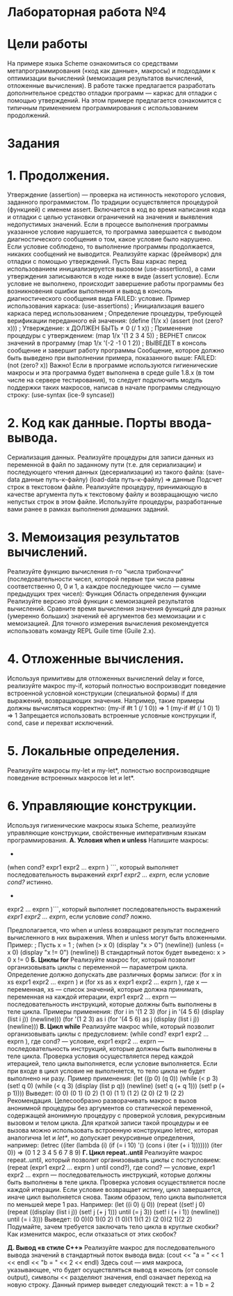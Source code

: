 # Лабораторная работа №4 #
# Цели работы #
На примере языка Scheme ознакомиться со средствами метапрограммирования («код как данные»,
макросы) и подходами к оптимизации вычислений (мемоизация результатов вычислений, отложенные
вычисления).
В работе также предлагается разработать дополнительное средство отладки программ — каркас для
отладки с помощью утверждений. На этом примере предлагается ознакомится с типичным применением
программирования с использованием продолжений.
# Задания #
# 1. Продолжения. #
Утверждение (assertion) — проверка на истинность некоторого условия, заданного программистом.
По традиции осуществляется процедурой (функцией) с именем assert. Включается в код во время
написания кода и отладки с целью установки ограничений на значения и выявления недопустимых
значений. Если в процессе выполнения программы указанное условие нарушается, то программа
завершается с выводом диагностического сообщения о том, какое условие было нарушено. Если условие
соблюдено, то выполнение программы продолжается, никаких сообщений не выводится.
Реализуйте каркас (фреймворк) для отладки с помощью утверждений. Пусть Ваш каркас перед
использованием инициализируется вызовом (use-assertions), а сами утверждения записываются в коде
ниже в виде (assert условие). Если условие не выполнено, происходит завершение работы программы без
возникновения ошибки выполнения и вывод в консоль диагностического сообщения вида FAILED: условие.
Пример использования каркаса:
(use-assertions) ; Инициализация вашего каркаса перед использованием
; Определение процедуры, требующей верификации переданного ей значения:
(define (1/x x)
 (assert (not (zero? x))) ; Утверждение: x ДОЛЖЕН БЫТЬ ≠ 0
 (/ 1 x))
; Применение процедуры с утверждением:
(map 1/x '(1 2 3 4 5)) ; ВЕРНЕТ список значений в программу
(map 1/x '(-2 -1 0 1 2)) ; ВЫВЕДЕТ в консоль сообщение и завершит работу программы
Сообщение, которое должно быть выведено при выполнении примера, показанного выше:
FAILED: (not (zero? x))
Важно! Если в программе используются гигиенические макросы и эта программа будет выполнена в среде
guile 1.8.x (в том числе на сервере тестирования), то следует подключить модуль поддержки таких
макросов, написав в начале программы следующую строку:
(use-syntax (ice-9 syncase))
# 2. Код как данные. Порты ввода-вывода. #
Сериализация данных. Реализуйте процедуры для записи данных из переменной в файл по заданному
пути (т.е. для сериализации) и последующего чтения данных (десериализации) из такого файла:
(save-data данные путь-к-файлу)
(load-data путь-к-файлу) ⇒ данные
Подсчет строк в текстовом файле. Реализуйте процедуру, принимающую в качестве аргумента путь
к текстовому файлу и возвращающую число непустых строк в этом файле. Используйте процедуры,
разработанные вами ранее в рамках выполнения домашних заданий.
# 3. Мемоизация результатов вычислений. #
Реализуйте функцию вычисления n-го “числа трибоначчи” (последовательности чисел, которой первые три
числа равны соответственно 0, 0 и 1, а каждое последующее число — сумме предыдущих трех чисел):
Функция
Область определения функции
Реализуйте версию этой функции с мемоизацией результатов вычислений. Сравните время вычисления
значения функций для разных (умеренно больших) значений её аргументов без мемоизации
и с мемоизацией. Для точного измерения вычисления рекомендуется использовать команду REPL Guile time
(Guile 2.x).
# 4. Отложенные вычисления. #
Используя примитивы для отложенных вычислений delay и force, реализуйте макрос my-if, который
полностью воспроизводит поведение встроенной условной конструкции (специальной формы) if для
выражений, возвращающих значения. Например, такие примеры должны вычисляться корректно:
(my-if #t 1 (/ 1 0)) ⇒ 1
(my-if #f (/ 1 0) 1) ⇒ 1
Запрещается использовать встроенные условные конструкции if, cond, case и перехват исключений.
# 5. Локальные определения. #
Реализуйте макросы my-let и my-let*, полностью воспроизводящие поведение встроенных макросов let
и let*.
# 6. Управляющие конструкции. #
Используя гигиенические макросы языка Scheme, реализуйте управляющие конструкции, свойственные
императивным языкам программирования.
**А. Условия when и unless**
Напишите макросы:
* ```
(when cond? expr1
 expr2
 … exprn
) ```, который выполняет последовательность выражений *expr1 expr2 … exprn*, если условие *cond?* истинно.
* ```(unless cond? expr1
 expr2
 … exprn
)```, который выполняет последовательность выражений *expr1 expr2 … exprn*, если условие *cond?* ложно.

Предполагается, что when и unless возвращают результат последнего вычисленного в них выражения. When
и unless могут быть вложенными.
Пример:
; Пусть x = 1
;
(when (> x 0) (display "x > 0") (newline))
(unless (= x 0) (display "x != 0") (newline))
В стандартный поток будет выведено:
x > 0
x != 0
**Б. Циклы for**
Реализуйте макрос for, который позволит организовывать циклы с переменной — параметром цикла.
Определение должно допускать две различных формы записи:
(for x in xs expr1
 expr2
 … exprn
) и
(for xs as x expr1
 expr2
 … exprn
),
где x — переменная, xs — список значений, которые должна принимать, переменная на каждой итерации,
expr1
 expr2
 … exprn
 — последовательность инструкций, которые должны быть выполнены в теле цикла.
Примеры применения:
(for i in '(1 2 3)
 (for j in '(4 5 6)
 (display (list i j))
 (newline)))
(for '(1 2 3) as i
 (for '(4 5 6) as j
 (display (list i j))
 (newline)))
**В. Цикл while**
Реализуйте макрос while, который позволит организовывать циклы с предусловием:
(while cond? expr1
 expr2
 … exprn
),
где cond? — условие, expr1
 expr2
 … exprn
 — последовательность инструкций, которые должны быть
выполнены в теле цикла. Проверка условия осуществляется перед каждой итерацией, тело цикла
выполняется, если условие выполняется. Если при входе в цикл условие не выполняется, то тело цикла
не будет выполнено ни разу.
Пример применения:
(let ((p 0)
 (q 0))
 (while (< p 3)
 (set! q 0)
 (while (< q 3)
 (display (list p q))
 (newline)
 (set! q (+ q 1)))
 (set! p (+ p 1))))
Выведет:
(0 0)
(0 1)
(0 2)
(1 0)
(1 1)
(1 2)
(2 0)
(2 1)
(2 2)
Рекомендация. Целесообразно разворачивать макрос в вызов анонимной процедуры без аргументов
со статической переменной, содержащей анонимную процедуру с проверкой условия, рекурсивным
вызовом и телом цикла. Для краткой записи такой процедуры и ее вызова можно использовать встроенную
конструкцию letrec, которая аналогична let и _let*_, но допускает рекурсивные определения, например:
(letrec ((iter (lambda (i)
 (if (= i 10)
 '()
 (cons i (iter (+ i 1)))))))
 (iter 0))
 => (0 1 2 3 4 5 6 7 8 9)
**Г. Цикл repeat..until**
Реализуйте макрос repeat..until, который позволит организовывать циклы с постусловием:
(repeat (expr1
 expr2
 … exprn
) until cond?),
где cond? — условие, expr1
 expr2
 … exprn
 — последовательность инструкций, которые должны быть
выполнены в теле цикла. Проверка условия осуществляется после каждой итерации. Если условие
возвращает истину, цикл завершается, иначе цикл выполняется снова. Таким образом, тело цикла
выполняется по меньшей мере 1 раз.
Например:
(let ((i 0)
 (j 0))
 (repeat ((set! j 0)
 (repeat ((display (list i j))
 (set! j (+ j 1)))
 until (= j 3))
 (set! i (+ i 1))
 (newline))
 until (= i 3)))
Выведет:
(0 0)(0 1)(0 2)
(1 0)(1 1)(1 2)
(2 0)(2 1)(2 2)
Подумайте, зачем требуется заключать тело цикла в круглые скобки? Как изменится макрос, если
отказаться от этих скобок?

**Д. Вывод «в стиле С++»**
Реализуйте макрос для последовательного вывода значений в стандартный поток вывода вида:
(cout << "a = " << 1 << endl << "b = " << 2 << endl)
Здесь cout — имя макроса, указывающее, что будет осуществляться вывод в консоль (от console output),
символы << разделяют значения, endl означает переход на новую строку.
Данный пример выведет следующий текст:
a = 1
b = 2

